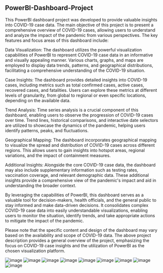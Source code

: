 ## PowerBI-Dashboard-Project

This PowerBI dashboard project was developed to provide valuable insights into COVID-19 case data. The main objective of this project is to present a comprehensive overview of COVID-19 cases, allowing users to understand and analyze the impact of the pandemic from various perspectives. The key features and focus areas of this dashboard include:

Data Visualization: The dashboard utilizes the powerful visualization capabilities of PowerBI to represent COVID-19 case data in an informative and visually appealing manner. Various charts, graphs, and maps are employed to display data trends, patterns, and geographical distributions, facilitating a comprehensive understanding of the COVID-19 situation.

Case Insights: The dashboard provides detailed insights into COVID-19 cases, including metrics such as total confirmed cases, active cases, recovered cases, and fatalities. Users can explore these metrics at different levels of granularity, from global to regional or even specific locations, depending on the available data.

Trend Analysis: Time series analysis is a crucial component of this dashboard, enabling users to observe the progression of COVID-19 cases over time. Trend lines, historical comparisons, and interactive date selectors are utilized to showcase the dynamics of the pandemic, helping users identify patterns, peaks, and fluctuations.

Geographical Mapping: The dashboard incorporates geographical mapping to visualize the spread and distribution of COVID-19 cases across different regions. This allows users to gain insights into hotspot areas, regional variations, and the impact of containment measures.

Additional Insights: Alongside the core COVID-19 case data, the dashboard may also include supplementary information such as testing rates, vaccination coverage, and relevant demographic data. These additional insights provide a comprehensive view of the pandemic's impact and aid in understanding the broader context.

By leveraging the capabilities of PowerBI, this dashboard serves as a valuable tool for decision-makers, health officials, and the general public to stay informed and make data-driven decisions. It consolidates complex COVID-19 case data into easily understandable visualizations, enabling users to monitor the situation, identify trends, and take appropriate actions to mitigate the impact of the pandemic.

Please note that the specific content and design of the dashboard may vary based on the availability and scope of COVID-19 data. The above project description provides a general overview of the project, emphasizing the focus on COVID-19 case insights and the utilization of PowerBI as the chosen visualization platform.

![image](https://github.com/mrnithinthomas/PowerBI-Dashboard-Project/assets/92197644/0a44eb67-d17a-4b95-9ac5-2d9251b066d5)
![image](https://github.com/mrnithinthomas/PowerBI-Dashboard-Project/assets/92197644/e0d668b9-1ab3-4281-9a55-5d3d6e385aff)
![image](https://github.com/mrnithinthomas/PowerBI-Dashboard-Project/assets/92197644/6e740dee-2164-4b0d-be58-f951dc140298)
![image](https://github.com/mrnithinthomas/PowerBI-Dashboard-Project/assets/92197644/9bd98e00-12f8-4c5f-b9b4-eef0adb66641)
![image](https://github.com/mrnithinthomas/PowerBI-Dashboard-Project/assets/92197644/58981d9c-f2d7-48bc-957f-8b3b2175be92)
![image](https://github.com/mrnithinthomas/PowerBI-Dashboard-Project/assets/92197644/204ce8d6-a239-4c68-a581-5ac1906c7793)
![image](https://github.com/mrnithinthomas/PowerBI-Dashboard-Project/assets/92197644/ce87c7bb-614f-4add-9cbf-9fb2cc2b5835)
![image](https://github.com/mrnithinthomas/PowerBI-Dashboard-Project/assets/92197644/d1fcede7-bf22-4de3-8fb2-699da13548a7)
![image](https://github.com/mrnithinthomas/PowerBI-Dashboard-Project/assets/92197644/2a7d1a16-b807-4e06-aeb4-06c1a1ec6847)

